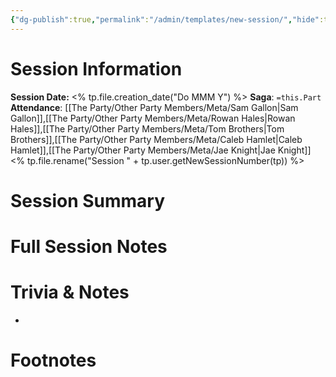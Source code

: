 ```yaml
---
{"dg-publish":true,"permalink":"/admin/templates/new-session/","hide":true,"updated":"2025-07-03T21:44:31.163+01:00"}
---
```


# Session Information
**Session Date:** <% tp.file.creation_date("Do MMM Y") %> 
**Saga**: `=this.Part`
**Attendance**: [[The Party/Other Party Members/Meta/Sam Gallon\|Sam Gallon]],[[The Party/Other Party Members/Meta/Rowan Hales\|Rowan Hales]],[[The Party/Other Party Members/Meta/Tom Brothers\|Tom Brothers]],[[The Party/Other Party Members/Meta/Caleb Hamlet\|Caleb Hamlet]],[[The Party/Other Party Members/Meta/Jae Knight\|Jae Knight]]
<% tp.file.rename("Session " + tp.user.getNewSessionNumber(tp)) %>
# Session Summary 


# Full Session Notes










# Trivia & Notes
- 

# Footnotes

